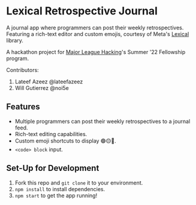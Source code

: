 # Lexical Retrospective Journal

A journal app where programmers can post their weekly retrospectives. Featuring a rich-text editor and custom emojis, courtesy of Meta's [Lexical](https://github.com/facebook/lexical/) library.

A hackathon project for [Major League Hacking](https://mlh.io/)'s Summer '22 Fellowship program.

Contributors:
1. Lateef Azeez @lateefazeez
2. Will Gutierrez @noi5e

## Features

- Multiple programmers can post their weekly retrospectives to a journal feed.
- Rich-text editing capabilities.
- Custom emoji shortcuts to display 🟢🟡🔴.
- `<code> block` input.

## Set-Up for Development

1. Fork this repo and `git clone` it to your environment.
2. `npm install` to install dependencies.
3. `npm start` to get the app running!
